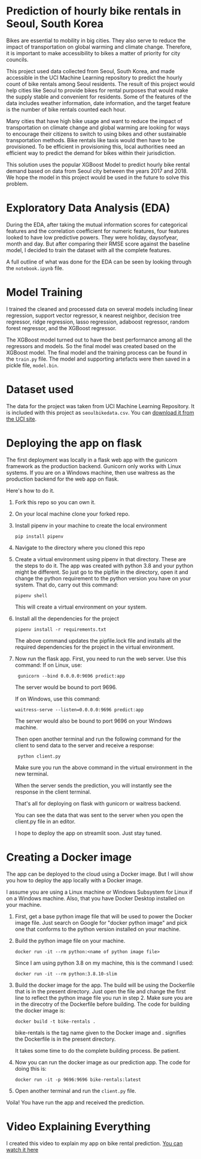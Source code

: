 # Prediction of hourly bike rentals in Seoul, South Korea

Bikes are essential to mobility in big cities. They also serve to reduce the impact of transportation on global warming and climate change. Therefore, it is important to make accessibility to bikes a matter of priority for city councils. 

This project used data collected from Seoul, South Korea, and made accessible in the UCI Machine Learning repository to predict the hourly count of bike rentals among Seoul residents. The result of this project would help cities like Seoul to provide bikes for rental purposes that would make the supply stable and convenient for residents. Some of the features of the data includes weather information, date information, and the target feature is the number of bike rentals counted each hour. 

Many cities that have high bike usage and want to reduce the impact of transportation on climate change and global warming are looking for ways to encourage their citizens to switch to using bikes and other sustainable transportation methods. Bike rentals like taxis would then have to be provisioned. To be efficient in provisioning this, local authorities need an efficient way to predict the demand for bikes within their jurisdiction. 

This solution uses the popular XGBoost Model to predict hourly bike rental demand based on data from Seoul city between the years 2017 and 2018. We hope the model in this project would be used in the future to solve this problem. 

# Exploratory Data Analysis (EDA)

During the EDA, after taking the mutual information scores for categorical features and the correlation coefficient for numeric features, four features looked to have low predictive powers. They were holiday, daysofyear, month and day. But after comparing their RMSE score against the baseline model, I decided to train the dataset with all the complete features. 

A full outline of what was done for the EDA can be seen by looking through the `notebook.ipynb` file. 

# Model Training

I trained the cleaned and processed data on several models including linear regression, support vector regressor, k nearest neighbor, decision tree regressor, ridge regression, lasso regression, adaboost regressor, random forest regressor, and the XGBoost regressor. 

The XGBoost model turned out to have the best performance among all the regressors and models. So the final model was created based on the XGBoost model. The final model and the training process can be found in the `train.py` file. The model and supporting artefacts were then saved in a pickle file, `model.bin`. 

# Dataset used

The data for the project was taken from UCI Machine Learning Repository. It is included with this project as `seoulbikedata.csv`. You can [download it from the UCI site](https://archive.ics.uci.edu/ml/datasets/Seoul+Bike+Sharing+Demand).

# Deploying the app on flask

The first deployment was locally in a flask web app with the gunicorn framework as the production backend. Gunicorn only works with Linux systems. If you are on a Windows machine, then use waitress as the production backend for the web app on flask. 

Here's how to do it. 

1. Fork this repo so you can own it.

2. On your local machine clone your forked repo.

3. Install pipenv in your machine to create the local environment 

    ```pip install pipenv```

4. Navigate to the directory where you cloned this repo

5. Create a virtual environment using pipenv in that directory. These are the steps to do it. The app was created with python 3.8 and your python might be different. So just go to the pipfile in the directory, open it and change the python requirement to the python version you have on your system. That do, carry out this command:

    ```pipenv shell```

    This will create a virtual environment on your system.

6. Install all the dependencies for the project

    ```pipenv install -r requirements.txt```

    The above command updates the pipfile.lock file and installs all the required dependencies for the project in the virtual environment. 

7. Now run the flask app. First, you need to run the web server. Use this command:
    If on Linux, use: 
    
    ``` gunicorn --bind 0.0.0.0:9696 predict:app```
    
    The server would be bound to port 9696. 
    
    If on Windows, use this command:

    ```waitress-serve --listen=0.0.0.0:9696 predict:app``` 

    The server would also be bound to port 9696 on your Windows machine. 

    Then open another terminal and run the following command for the client to send data to the server and receive a response:

    ``` python client.py```

    Make sure you run the above command in the virtual environment in the new terminal. 

    When the server sends the prediction, you will instantly see the response in the client terminal. 

    That's all for deploying on flask with gunicorn or waitress backend. 

    You can see the data that was sent to the server when you open the client.py file in an editor. 

    I hope to deploy the app on streamlit soon. Just stay tuned. 

# Creating a Docker image

The app can be deployed to the cloud using a Docker image. But I will show you how to deploy the app locally with a Docker image. 

I assume you are using a Linux machine or Windows Subsystem for Linux if on a Windows machine. Also, that you have Docker Desktop installed on your machine. 

1. First, get a base python image file that will be used to power the Docker image file. Just search on Google for "docker python image" and pick one that conforms to the python version installed on your machine. 

2. Build the python image file on your machine. 
    
    ```docker run -it --rm python:<name of python image file>```

    Since I am using python 3.8 on my machine, this is the command I used:

    ```docker run -it --rm python:3.8.10-slim```

3. Build the docker image for the app. The build will be using the Dockerfile that is in the present directory. Just open the file and change the first line to reflect the python image file you run in step 2. Make sure you are in the direcotry of the Dockerfile before building. The code for building the docker image is:

    ``` docker build -t bike-rentals . ```

    bike-rentals is the tag name given to the Docker image and . signifies the Dockerfile is in the present directory. 

    It takes some time to do the complete building process. Be patient. 

4. Now you can run the docker image as our prediction app. The code for doing this is:

    ``` docker run -it -p 9696:9696 bike-rentals:latest ```

5. Open another terminal and run the   ` client.py ` file. 

Voila! You have run the app and received the prediction. 

# Video Explaining Everything

I created this video to explain my app on bike rental prediction. [You can watch it here](https://youtu.be/ERyJ0LcnanU)